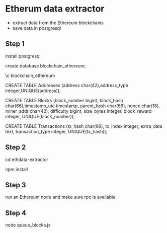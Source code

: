 Etherum data extractor
========

- extract data from the Ethereum blockchains
- save data in postgresql

## Step 1

install postgresql

create database blockchain_ethereum;

\c blockchain_ethereum

CREATE TABLE Addresses (address char(42),address_type integer,UNIQUE(address));

CREATE TABLE Blocks (block_number bigint, block_hash char(66),timestamp_utc timestamp, parent_hash char(66), nonce char(18), miner_addr char(42), difficulty bigint, size_bytes integer, block_reward integer, UNIQUE(block_number));

CREATE TABLE Transactions (tx_hash char(66), tx_index integer, extra_data text, transaction_type integer, UNIQUE(tx_hash));
## Step 2

cd ethdata-extractor

npm install

## Step 3

run an Ethereum node  and make sure rpc is available

## Step 4

node queue_blocks.js
